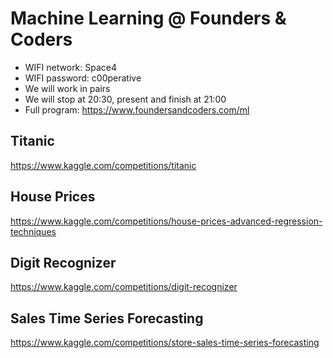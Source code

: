 # Machine Learning @ Founders & Coders

- WIFI network: Space4
- WIFI password: c00perative
- We will work in pairs
- We will stop at 20:30, present and finish at 21:00
- Full program: https://www.foundersandcoders.com/ml

## Titanic
https://www.kaggle.com/competitions/titanic

## House Prices
https://www.kaggle.com/competitions/house-prices-advanced-regression-techniques

## Digit Recognizer
https://www.kaggle.com/competitions/digit-recognizer

## Sales Time Series Forecasting
https://www.kaggle.com/competitions/store-sales-time-series-forecasting

